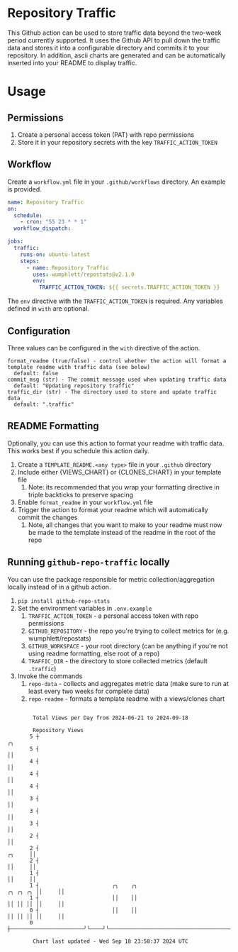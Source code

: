 # Repository Traffic

This Github action can be used to store traffic data beyond the two-week period currently supported.
It uses the Github API to pull down the traffic data and stores it into a configurable directory and commits it to your 
repository. In addition, ascii charts are generated and can be automatically inserted into your README to display traffic.

# Usage
## Permissions
1. Create a personal access token (PAT) with repo permissions
2. Store it in your repository secrets with the key `TRAFFIC_ACTION_TOKEN`

## Workflow
Create a `workflow.yml` file in your `.github/workflows` directory. An example is provided.

```yaml
name: Repository Traffic
on:
  schedule:
    - cron: "55 23 * * 1"
  workflow_dispatch:

jobs:
  traffic:
    runs-on: ubuntu-latest
    steps:
      - name: Repository Traffic
        uses: wumphlett/repostats@v2.1.0
        env:
          TRAFFIC_ACTION_TOKEN: ${{ secrets.TRAFFIC_ACTION_TOKEN }}
```
The `env` directive with the `TRAFFIC_ACTION_TOKEN` is required. Any variables defined in `with` are optional.

## Configuration
Three values can be configured in the `with` directive of the action.
```
format_readme (true/false) - control whether the action will format a template readme with traffic data (see below)
  default: false
commit_msg (str) - The commit message used when updating traffic data
  default: "Updating repository traffic"
traffic_dir (str) - The directory used to store and update traffic data
  default: ".traffic"
```

## README Formatting
Optionally, you can use this action to format your readme with traffic data. This works best if you schedule this action
daily.

1. Create a `TEMPLATE_README.<any type>` file in your `.github` directory
2. Include either {VIEWS_CHART} or {CLONES_CHART} in your template file
   1. Note: its recommended that you wrap your formatting directive in triple backticks to preserve spacing
3. Enable `format_readme` in your `workflow.yml` file
4. Trigger the action to format your readme which will automatically commit the changes
   1. Note, all changes that you want to make to your readme must now be made to the template instead of the readme in the root of the repo

## Running `github-repo-traffic` locally
You can use the package responsible for metric collection/aggregation locally instead of in a github action.

1. `pip install github-repo-stats`
2. Set the environment variables in `.env.example`
   1. `TRAFFIC_ACTION_TOKEN` - a personal access token with repo permissions
   2. `GITHUB_REPOSITORY` - the repo you're trying to collect metrics for (e.g. wumphlett/repostats)
   3. `GITHUB_WORKSPACE` - your root directory (can be anything if you're not using readme formatting, else root of a repo)
   4. `TRAFFIC_DIR` - the directory to store collected metrics (default `.traffic`)
3. Invoke the commands
   1. `repo-data` - collects and aggregates metric data (make sure to run at least every two weeks for complete data)
   2. `repo-readme` - formats a template readme with a views/clones chart

```

        Total Views per Day from 2024-06-21 to 2024-09-18

        Repository Views
       5 ┼                                                                                       ╭╮
       5 ┤                                                                                       ││
       4 ┤                                                                                       ││
       4 ┤                                                                                       ││
       4 ┤                                                                                       ││
       3 ┤                                                                                       ││
       3 ┤                                                                                       ││
       3 ┤                                                                                       ││
       2 ┤                                                                                       ││
       2 ┤                                                                                ╭╮     ││
       2 ┤                                                                                ││     ││
       1 ┤                                                                                ││     ││
       1 ┤                       ╭╮    ╭╮                                        ╭╮ ╭╮ ╭╮ ││     ││
       1 ┤                       ││    ││                                        ││ ││ ││ ││     ││
       0 ┤                       ││    ││                                        ││ ││ ││ ││     ││
       0 ┼───────────────────────╯╰────╯╰────────────────────────────────────────╯╰─╯╰─╯╰─╯╰─────╯╰

        Chart last updated - Wed Sep 18 23:58:37 2024 UTC
        
```

